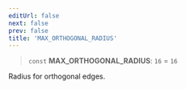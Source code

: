 ```yaml
---
editUrl: false
next: false
prev: false
title: 'MAX_ORTHOGONAL_RADIUS'
---
```


> `const` **MAX_ORTHOGONAL_RADIUS**: `16` = `16`

Radius for orthogonal edges.
